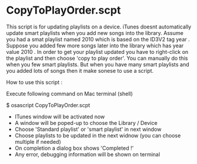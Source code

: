 # CopyToPlayOrder.scpt

This script is for updating  playlists on a device. iTunes doesnt automatically update smart playlists when you add new songs into the library.
Assume you had a smat playlist named 2010 which is based on the ID3V2 tag year . Suppose you added few more songs later into the library which has year value 2010 . In order to get your playlist updated you have to right-click on the playlist and then choose 'copy to play order'.
You can manually do this when you few smart playlists. But when you have many smart playlists and you added lots of songs then it make sonese to use a script.

How to use this script :

Execute following command on Mac terminal (shell)

$ osascript CopyToPlayOrder.scpt 
- ITunes window will be activated now 
- A window will be poped-up to choose the Library / Device
- Choose 'Standard playlist' or 'smart playlist' in next window
- Choose playlists to be updated in the next widnow (you can choose multiple if needed)
- On completion a dialog box shows 'Completed !'
- Any error, debugging information will be shown on terminal

